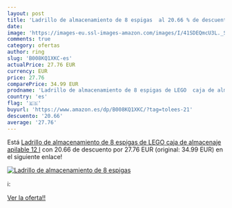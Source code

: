 ```yaml
---
layout: post
title: 'Ladrillo de almacenamiento de 8 espigas  al 20.66 % de descuento'
date: 
image: 'https://images-eu.ssl-images-amazon.com/images/I/41SDEQmcU3L._SL200_.jpg'
comments: true
category: ofertas
author: ring
slug: 'B008KQ1XKC-es'
actualPrice: 27.76 EUR
currency: EUR
price: 27.76
comparePrice: 34.99 EUR
prodname: 'Ladrillo de almacenamiento de 8 espigas de LEGO  caja de almacenaje apilable  12 l'
country: 'es'
flag: '🇪🇸'
buyurl: 'https://www.amazon.es/dp/B008KQ1XKC/?tag=tolees-21'
descuento: '20.66'
average: '27.76'
---
```


Está [Ladrillo de almacenamiento de 8 espigas de LEGO  caja de almacenaje apilable  12 l](https://www.amazon.es/dp/B008KQ1XKC/?tag=tolees-21) con 20.66 de descuento por 27.76 EUR (original: 34.99 EUR) en el siguiente enlace!

[![Ladrillo de almacenamiento de 8 espigas ](https://images-eu.ssl-images-amazon.com/images/I/41SDEQmcU3L._SL200_.jpg)](https://www.amazon.es/dp/B008KQ1XKC/?tag=tolees-21)

ℹ️:


[Ver la oferta!!](https://www.amazon.es/dp/B008KQ1XKC/?tag=tolees-21)
